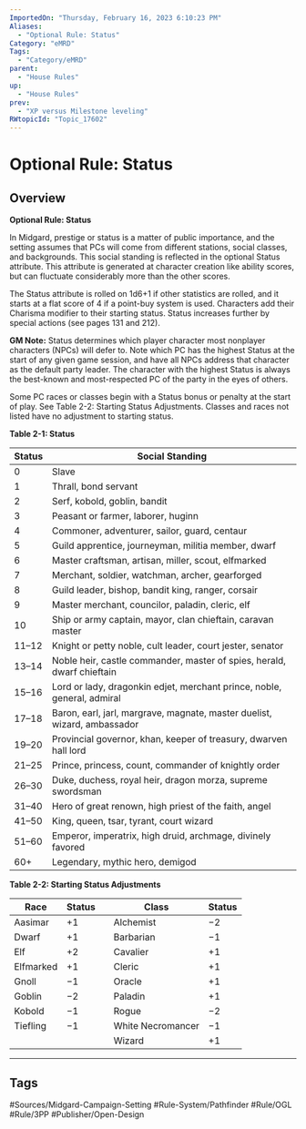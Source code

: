 ```yaml
---
ImportedOn: "Thursday, February 16, 2023 6:10:23 PM"
Aliases:
  - "Optional Rule: Status"
Category: "eMRD"
Tags:
  - "Category/eMRD"
parent:
  - "House Rules"
up:
  - "House Rules"
prev:
  - "XP versus Milestone leveling"
RWtopicId: "Topic_17602"
---
```

# Optional Rule: Status
## Overview
**Optional Rule: Status**

In Midgard, prestige or status is a matter of public importance, and the setting assumes that PCs will come from different stations, social classes, and backgrounds. This social standing is reflected in the optional Status attribute. This attribute is generated at character creation like ability scores, but can fluctuate considerably more than the other scores.

The Status attribute is rolled on 1d6+1 if other statistics are rolled, and it starts at a flat score of 4 if a point-buy system is used. Characters add their Charisma modifier to their starting status. Status increases further by special actions (see pages 131 and 212).

**GM Note:** Status determines which player character most nonplayer characters (NPCs) will defer to. Note which PC has the highest Status at the start of any given game session, and have all NPCs address that character as the default party leader. The character with the highest Status is always the best-known and most-respected PC of the party in the eyes of others.

Some PC races or classes begin with a Status bonus or penalty at the start of play. See Table 2-2: Starting Status Adjustments. Classes and races not listed have no adjustment to starting status.

**Table 2-1: Status**


| **Status** | **Social Standing** |
|---|---|
| 0 | Slave |
| 1 | Thrall, bond servant |
| 2 | Serf, kobold, goblin, bandit |
| 3 | Peasant or farmer, laborer, huginn |
| 4 | Commoner, adventurer, sailor, guard, centaur |
| 5 | Guild apprentice, journeyman, militia member, dwarf |
| 6 | Master craftsman, artisan, miller, scout, elfmarked |
| 7 | Merchant, soldier, watchman, archer, gearforged |
| 8 | Guild leader, bishop, bandit king, ranger, corsair |
| 9 | Master merchant, councilor, paladin, cleric, elf |
| 10 | Ship or army captain, mayor, clan chieftain, caravan master |
| 11–12 | Knight or petty noble, cult leader, court jester, senator |
| 13–14 | Noble heir, castle commander, master of spies, herald, dwarf chieftain |
| 15–16 | Lord or lady, dragonkin edjet, merchant prince, noble, general, admiral |
| 17–18 | Baron, earl, jarl, margrave, magnate, master duelist, wizard, ambassador |
| 19–20 | Provincial governor, khan, keeper of treasury, dwarven hall lord |
| 21–25 | Prince, princess, count, commander of knightly order |
| 26–30 | Duke, duchess, royal heir, dragon morza, supreme swordsman |
| 31–40 | Hero of great renown, high priest of the faith, angel |
| 41–50 | King, queen, tsar, tyrant, court wizard |
| 51–60 | Emperor, imperatrix, high druid, archmage, divinely favored |
| 60+ | Legendary, mythic hero, demigod |

**Table 2-2: Starting Status Adjustments**


| **Race** | **Status** |  | **Class** | **Status** |
|---|---|---|---|---|
| Aasimar | +1 |  | Alchemist | −2 |
| Dwarf | +1 |  | Barbarian | −1 |
| Elf | +2 |  | Cavalier | +1 |
| Elfmarked | +1 |  | Cleric | +1 |
| Gnoll | −1 |  | Oracle | +1 |
| Goblin | −2 |  | Paladin | +1 |
| Kobold | −1 |  | Rogue | −2 |
| Tiefling | −1 |  | White Necromancer | −1 |
| |  |  | Wizard | +1 |


---
## Tags
#Sources/Midgard-Campaign-Setting #Rule-System/Pathfinder #Rule/OGL #Rule/3PP #Publisher/Open-Design

